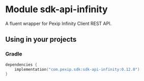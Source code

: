# Module sdk-api-infinity

A fluent wrapper for Pexip Infinity Client REST API.

## Using in your projects

### Gradle

```kotlin
dependencies {
    implementation("com.pexip.sdk:sdk-api-infinity:0.12.0")
}
```
